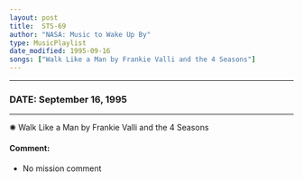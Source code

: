 ```yaml
---
layout: post
title:  STS-69
author: "NASA: Music to Wake Up By"
type: MusicPlaylist
date_modified: 1995-09-16
songs: ["Walk Like a Man by Frankie Valli and the 4 Seasons"]
---
```


----
### DATE: September 16, 1995
----
✺ Walk Like a Man by Frankie Valli and the 4 Seasons

#### Comment:
* No mission comment



<br/>
<center>
	<a target="_blank"
	   href="https://twitter.com/intent/tweet?hashtags=Space,NASA,Playlist,NASAWakeupCalls,SpaceProgram&text={{ page.author}}, '{{ page.songs.first }}' {{ page.title }}, {{ page.date | date: '%B %d, %Y' }}. {{ site.url }}{{ page.url }} @nasawakeupcalls">
	   <i class="fab fa-twitter" alt="Tweet this page" style="font-size: 1.3em;"></i>
	</a>
	&nbsp; 	<i class="fas fa-user-astronaut" style="font-size: 1.5em;"></i> &nbsp;
    <a type="amzn" search="'Walk Like a Man by Frankie Valli and the 4 Seasons'" category="popular music">
        <i class="fab fa-amazon" style="font-size: 1.3em;"></i>
    </a>
</center>
